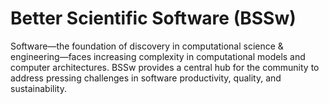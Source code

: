 # Better Scientific Software (BSSw)

Software—the foundation of discovery in computational science & engineering—faces increasing complexity in computational models and computer architectures. BSSw provides a central hub for the community to address pressing challenges in software productivity, quality, and sustainability.

<!---
Slide1 L: ../Articles/Blog/BSSwFellowshipApplicationsOpen2021.md
Slide1 R: Blog_2108_FellowsAppOpen.png
Slide2 L: ../Articles/Blog/2021-08-IntegratingInterns.md
Slide2 R: Blog_0821_Interns.png
Slide3 L: ../CuratedContent/SwEcosystems.md
Slide3 R: ../CuratedContent/ThingsYouShouldNeverDoPartI.md
Slide4 L: ../Articles/Blog/2021-07-BSSwFellows21.md
Slide4 R: Blog_0720_Fellows.png
Slide5 L: ../Articles/Blog/2021-06-ES4Blog.md
Slide5 R: ../CuratedContent/InclusiveNamingInitiative.md
Slide6 L: ../Events/Webinar.BSSw22.QA.md
Slide6 R: ../CuratedContent/TenBestPracticesRemoteSwEngg.md
Slide7 L: ../Events/swr-010-training.md 
Slide7 R: ../Events/hpcbp-056-20yearsopensource.md
--->

<!---
Caution: Blank line after first comment mark (or before last comment mark) causes build failure.
LCM: Saving for use again later

Slide1 L: blog_posts/applications-open-for-the-2022-bssw-fellowship-program
Slide1 R: images/raw/master/Blog_2108_FellowsAppOpen.png
Slide2 L: blog_posts/effectively-integrating-interns-into-research-teams
Slide2 R: images/raw/master/Blog_0821_Interns.png
Slide3 L: blog_posts/2020-bssw-fellows-projects-and-perspectives
Slide3 R: images/raw/master/Blog_0720_Fellows.png
Slide4 L: blog_posts/improving-team-practices-with-rateyourproject-org
Slide4 R: images/raw/master/Blog_0721_PSIPhero_b.png
Slide5 L: blog_posts/e4s-extreme-scale-scientific-software-stack
Slide5 R: items/inclusive-naming-initiative
Slide6 L: items/debugging-books-to-help-you-get-started
Slide6 R: items/the-10-best-practices-for-remote-software-engineering
Slide7 L: events/webinar-what-i-learned-from-20-years-of-leading-open-source-projects
Slide7 R: events/survey-on-testing-research-software

--->

<!---
[Site Overview](SiteOverview.md)

[Communities Overview](CommunitiesOverview.md)

[Intro to CSE](IntroToCse.md)

[Intro to HPC](IntroToHpc.md)

--->
